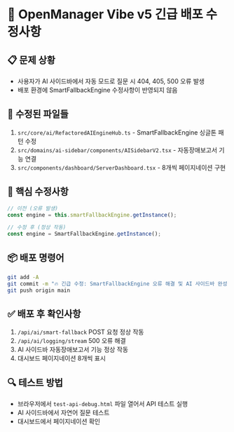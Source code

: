 # 🚀 OpenManager Vibe v5 긴급 배포 수정사항

## 📋 문제 상황

- 사용자가 AI 사이드바에서 자동 모드로 질문 시 404, 405, 500 오류 발생
- 배포 환경에 SmartFallbackEngine 수정사항이 반영되지 않음

## 🔧 수정된 파일들

1. `src/core/ai/RefactoredAIEngineHub.ts` - SmartFallbackEngine 싱글톤 패턴 수정
2. `src/domains/ai-sidebar/components/AISidebarV2.tsx` - 자동장애보고서 기능 연결
3. `src/components/dashboard/ServerDashboard.tsx` - 8개씩 페이지네이션 구현

## 🎯 핵심 수정사항

```typescript
// 이전 (오류 발생)
const engine = this.smartFallbackEngine.getInstance();

// 수정 후 (정상 작동)
const engine = SmartFallbackEngine.getInstance();
```

## 📦 배포 명령어

```bash
git add -A
git commit -m "🔥 긴급 수정: SmartFallbackEngine 오류 해결 및 AI 사이드바 완성"
git push origin main
```

## ✅ 배포 후 확인사항

1. `/api/ai/smart-fallback` POST 요청 정상 작동
2. `/api/ai/logging/stream` 500 오류 해결
3. AI 사이드바 자동장애보고서 기능 정상 작동
4. 대시보드 페이지네이션 8개씩 표시

## 🔍 테스트 방법

- 브라우저에서 `test-api-debug.html` 파일 열어서 API 테스트 실행
- AI 사이드바에서 자연어 질문 테스트
- 대시보드에서 페이지네이션 확인
